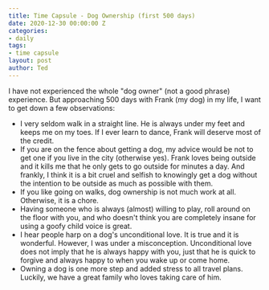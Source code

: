 ```yaml
---
title: Time Capsule - Dog Ownership (first 500 days)
date: 2020-12-30 00:00:00 Z
categories:
- daily
tags:
- time capsule
layout: post
author: Ted
---
```


I have not experienced the whole "dog owner" (not a good phrase) experience. But approaching 500 days with Frank (my dog) in my life, I want to get down a few observations:

- I very seldom walk in a straight line. He is always under my feet and keeps me on my toes. If I ever learn to dance, Frank will deserve most of the credit.
- If you are on the fence about getting a dog, my advice would be not to get one if you live in the city (otherwise yes). Frank loves being outside and it kills me that he only gets to go outside for minutes a day. And frankly, I think it is a bit cruel and selfish to knowingly get a dog without the intention to be outside as much as possible with them. 
- If you like going on walks, dog ownership is not much work at all. Otherwise, it is a chore.
- Having someone who is always (almost) willing to play, roll around on the floor with you, and who doesn't think you are completely insane for using a goofy child voice is great.
- I hear people harp on a dog's unconditional love. It is true and it is wonderful. However, I was under a misconception. Unconditional love does not imply that he is always happy with you, just that he is quick to forgive and always happy to when you wake up or come home.   
- Owning a dog is one more step and added stress to all travel plans. Luckily, we have a great family who loves taking care of him. 
